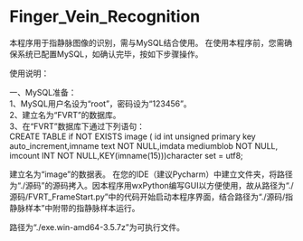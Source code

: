 # Finger_Vein_Recognition
本程序用于指静脉图像的识别，需与MySQL结合使用。
在使用本程序前，您需确保系统已配置MySQL，如确认完毕，按如下步骤操作。

使用说明：

一、MySQL准备：  
1、MySQL用户名设为“root”，密码设为“123456”。  
2、建立名为“FVRT”的数据库。  
3、在“FVRT”数据库下通过下列语句：  
CREATE TABLE if NOT EXISTS image ( id int unsigned primary key auto_increment,imname text NOT NULL,imdata mediumblob NOT NULL,
imcount INT NOT NULL,KEY(imname(15)))character set = utf8;

建立名为“image”的数据表。
在您的IDE（建议Pycharm）中建立文件夹，将路径为“./源码”的源码拷入。因本程序用wxPython编写GUI以方便使用，故从路径为“./源码/FVRT_FrameStart.py”中的代码开始启动本程序界面，结合路径为“./源码/指静脉样本”中附带的指静脉样本运行。

路径为“./exe.win-amd64-3.5.7z”为可执行文件。
